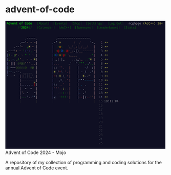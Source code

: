 # advent-of-code
<img src="https://github.com/rcghpge/advent-of-code/blob/main/img/Advent%20of%20Code%202024.png?raw=true" width="500" height="400" />
Advent of Code 2024 - Mojo

A repository of my collection of programming and coding solutions for the annual Advent of Code event.
